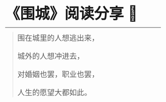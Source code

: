 <font size=7>**《围城》阅读分享** 📖</font>

---

><font size=5>围在城里的人想逃出来，<br>
>
>城外的人想冲进去，<br>
>
>对婚姻也罢，职业也罢，<br>
>
>人生的愿望大都如此。
